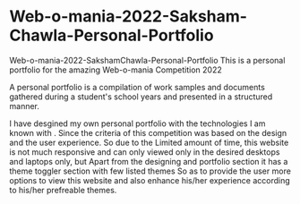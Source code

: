# Web-o-mania-2022-Saksham-Chawla-Personal-Portfolio
Web-o-mania-2022-SakshamChawla-Personal-Portfolio This is a personal portfolio for the amazing Web-o-mania Competition 2022 

A personal portfolio is a compilation of work samples and documents gathered during a student's school years and presented in a structured manner.




I have desgined my own personal portfolio with the technologies I am known with . Since the criteria of this competition was based on the design and the user experience. So due to the Limited amount of time, this website is not much responsive and can only viewed only in the desired desktops and laptops only, but Apart from the designing and portfolio section it has a theme toggler section with few listed themes So as to provide the user more options to view this website and also enhance his/her experience according to his/her prefreable themes.
